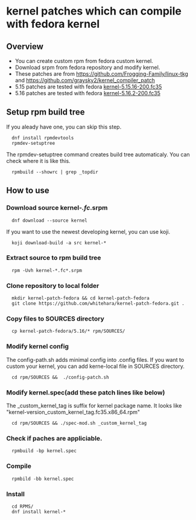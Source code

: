 # kernel patches which can compile with fedora kernel
## Overview
- You can create custom rpm from fedora custom kernel.
- Download srpm from fedora repository and modify kernel.
- These patches are from https://github.com/Frogging-Family/linux-tkg and https://github.com/graysky2/kernel_compiler_patch
- 5.15 patches are tested with fedora [kernel-5.15.16-200.fc35](https://koji.fedoraproject.org/koji/buildinfo?buildID=1887371)
- 5.16 patches are tested with fedora [kernel-5.16.2-200.fc35](https://koji.fedoraproject.org/koji/buildinfo?buildID=1888031)
## Setup rpm build tree
If you aleady have one, you can skip this step.

      dnf install rpmdevtools
      rpmdev-setuptree
The rpmdev-setuptree command creates build tree automaticaly.
You can check where it is like this.

      rpmbuild --showrc | grep _topdir
## How to use
### Download source kernel-*.fc*.srpm

      dnf download --source kernel
If you want to use the newest developing kernel, you can use koji.

      koji download-build -a src kernel-*

### Extract source to rpm build tree

      rpm -Uvh kernel-*.fc*.srpm

### Clone repository to local folder

      mkdir kernel-patch-fedora && cd kernel-patch-fedora
      git clone https://github.com/whitehara/kernel-patch-fedora.git .

### Copy files to SOURCES directory

      cp kernel-patch-fedora/5.16/* rpm/SOURCES/

### Modify kernel config
The config-path.sh adds minimal config into .config files.
If you want to custom your kernel, you can add kerne-local file in SOURCES directory.

      cd rpm/SOURCES &&  ./config-patch.sh
### Modify kernel.spec(add these patch lines like below)
The _custom_kernel_tag is suffix for kernel package name. It looks like "kernel-version_custom_kernel_tag.fc35.x86_64.rpm"

      cd rpm/SOURCES && ./spec-mod.sh _custom_kernel_tag
### Check if paches are appliciable.

      rpmbuild -bp kernel.spec

### Compile

      rpmbild -bb kernel.spec
### Install
      cd RPMS/
      dnf install kernel-*
